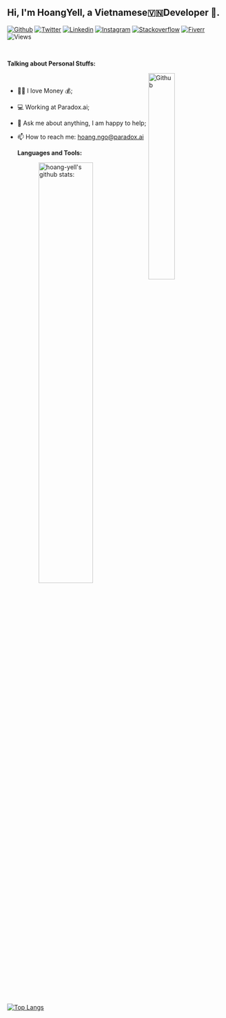 <!-- Your title -->
## Hi, I'm HoangYell, a Vietnamese🇻🇳Developer 🚀.

<!-- Your badges
You can use the website to generate badges: https://shields.io/
-->
[![Github](https://img.shields.io/badge/-Github-000?style=flat&logo=Github&logoColor=white)](https://github.com/hoangyell/)
[![Twitter](https://img.shields.io/badge/-Twitter-00b8d4?style=flat&logo=Twitter&logoColor=white)](https://twitter.com/hoangyell/)
[![Linkedin](https://img.shields.io/badge/-LinkedIn-blue?style=flat&logo=Linkedin&logoColor=white)](https://www.linkedin.com/in/hoangyell/)
[![Instagram](https://img.shields.io/badge/-Instagram-c13584?style=flat&labelColor=c13584&logo=instagram&logoColor=white)](https://www.instagram.com/hoangyell/)
[![Stackoverflow](https://img.shields.io/badge/-StackOverFlow-f48225?style=flat&labelColor=f48225&logo=stackoverflow&logoColor=white)](https://stackoverflow.com/users/3927279/hoangyell/)
[![Fiverr](https://img.shields.io/badge/-Fiverr-1dbf73?style=flat&labelColor=1dbf73&logo=fiverr&logoColor=white)](https://www.fiverr.com/hoangyell/)
![Views](https://komarev.com/ghpvc/?username=Hoang-Yell&color=brightgreen)

&nbsp;

<!-- Talking about you -->
**Talking about Personal Stuffs:**
<!-- Any image aligned to the right. Beware the width -->
<img width="35%" align="right" alt="Github" src="https://i.pinimg.com/originals/15/e7/e3/15e7e300166c962d3b8a22f60b5cac9e.gif" />
<!-- <img width="20%" align="right" margin-right="1000px" alt="Github" src="" /> -->
<br />

- 👨🏽 I love Money 💰;
- 💻 Working at Paradox.ai; 
- 💬 Ask me about anything, I am happy to help;
- 📫 How to reach me: [hoang.ngo@paradox.ai](mailto:hoang.ngo@paradox.ai)

   **Languages and Tools:** 

<p>
    <img width="50%" align="right" alt="hoang-yell's github stats:" src="https://github-readme-stats.vercel.app/api?username=hoang-yell&how_icons=true&hide_border=true" />
    

[![Top Langs](https://github-readme-stats.vercel.app/api/top-langs/?username=hoang-yell&layout=compact)](https://github.com/hoang-yell/github-readme-stats)

</p>
